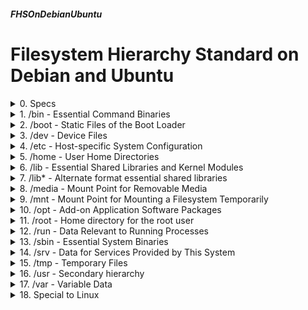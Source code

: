 ##### FHSOnDebianUbuntu 
# Filesystem Hierarchy Standard on Debian and Ubuntu
</details>

<details markdown='1'>
<summary>
0. Specs
</summary>

---
### 0.1. Introduction 

FHS (Filesystem Hierarchy Standard) is a set of guidelines and  specifications for organizing the structure and layout of directories in a Unix-like operating system. 

The goal of FHS is to create a consistent and predictable directory structure across different Unix and Unix-like systems, making it easier for software developers, system administrators, and users to understand where different types of files and data are located.

**Required Directories:**

- /bin: Essential command binaries
- /boot: Static files of the boot loader
- /dev: Device files
- /etc: Host-specific system configuration
- /lib: Essential shared libraries and kernel modules
- /media: Mount point for removable media
- /mnt: Mount point for mounting a filesystem temporarily
- /opt: Add-on application software packages
- /run: Data relevant to running processes
- /sbin: Essential system binaries
- /srv: Data for services provided by this system
- /tmp: Temporary files
- /usr: Secondary hierarchy
- /var: Variable data

**Optional Directories:**

- /home: User home directories
- /lib*: Alternate format essential shared libraries
- /root: Home directory for the root user

**Linux Specific Directories:**

- /proc: Kernel and process information virtual filesystem.
- /sys: Kernel and system information virtual filesystem.

In addition to the directory structure described in the FHS, the following directory can be found on Debian systems:

- /lost+found: File fragments that were recovered during the previous fsck


## 0.2. Quick Shot:
- **/bin:** Essential command binaries
- **/boot:** Static files of the boot loader
- **/dev:** Device files
- **/etc:** Host-specific system configuration
- **/etc/opt:** Configuration for /opt
- **/etc/X11:** Configuration for the X Window system (Optional)
- **/etc/sgml:** Configuration for SGML (Optional)
- **/etc/xml:** Configuration for XML (Optional)
- **/home:** User home directories
- **/lib:** Essential shared libraries and kernel modules
- **/lib/modules:** Loadable kernel modules (Optional)
- **/lib*:** Alternate format essential shared libraries
- **/media:** Mount point for removable media
- **/media/floppy:** Floppy drive (Optional)
- **/media/cdrom:** CD-ROM drive (Optional)
- **/media/cdrecorder:** CD writer (Optional)
- **/media/zip:** Zip drive (Optional)
- **/mnt:** Mount point for mounting a filesystem temporarily
- **/opt:** Add-on application software packages
- **/proc:** Kernel and process information virtual filesystem.
- **/root:** Home directory for the root user
- **/run:** Data relevant to running processes
- **/sbin:** Essential system binaries
- **/srv:** Data for services provided by this system
- **/sys:** Kernel and system information virtual filesystem.
- **/tmp:** Temporary files
- **/usr:** Secondary hierarchy
- **/usr/bin:** Most user commands
- **/usr/games:** Games and educational binaries (optional)
- **/usr/include:** Header files included by C programs
- **/usr/lib:** Libraries
- **/usr/libexec:** Binaries run by other programs (optional)
- **/usr/lib*:** Alternate Format Libraries (optional)
- **/usr/local:** Local hierarchy (empty after main installation)
- **/usr/local/bin:** Local binaries
- **/usr/local/etc:** Host-specific system configuration for local binaries
- **/usr/local/games:** Local game binaries
- **/usr/local/include:** Local C header files
- **/usr/local/lib:** Local libraries
- **/usr/local/man:** Local online manuals
- **/usr/local/sbin:** Local system binaries
- **/usr/local/share:** Local architecture-independent hierarchy
- **/usr/local/src:** Local source code
- **/usr/sbin:** Non-vital system binaries
- **/usr/share:** Architecture-independent data
- **/usr/share/color:** Color management information
- **/usr/share/dict:** Word lists
- **/usr/share/doc:** Miscellaneous documentation
- **/usr/share/games:** Static data files for /usr/games
- **/usr/share/info:** Primary directory for GNU Info system
- **/usr/share/locale:** Locale information
- **/usr/share/man:** Online manuals
- **/usr/share/misc:** Miscellaneous architecture-independent data
- **/usr/share/nls:** Message catalogs for Native language support
- **/usr/share/ppd:** Printer definitions
- **/usr/share/sgml:** SGML data
- **/usr/share/terminfo:** Directories for terminfo database
- **/usr/share/tmac:** troff macros not distributed with groff
- **/usr/share/xml:** XML data
- **/usr/share/zoneinfo:** Timezone information and configuration
- **/usr/src:** Source code (optional)
- **/var:** Variable data
- **/var/account:** Process accounting logs (Optional)
- **/var/cache:** Application cache data
- **/var/crash:** System crash dumps (Optional)
- **/var/games:** Variable game data (Optional)
- **/var/lib:** Variable state information
- **/var/local:** Variable data for /usr/local
- **/var/lock:** Lock files
- **/var/log:** Log files and directories
- **/var/mail:** User mailbox files (Optional)
- **/var/opt:**  Variable data for /opt
- **/var/run:**  Data relevant to running processes
- **/var/spool:** Application spool data
- **/var/tmp:** Temporary files preserved between system reboots
- **/var/yp:** Network Information Service (NIS) database files  

## 0.3. Sources:
**Filesystem Hierarchy Standard** by LSB Workgroup, The Linux Foundation.  
ChatGPT

<br>
</details>

<details markdown='1'>
<summary>
1. /bin - Essential Command Binaries
</summary>

---
Contains commands for system administrators and users. These commands  must be required required when no other filesystems are mounted (e.g. in
single user mode). It may also contain commands which are used indirectly by scripts.

In Debian 12 and Ubuntu 24.04 /bin is a symbolic link to /usr/bin.

There must be no subdirectories in /bin.

Command binaries that are not essential enough to place into /bin must be placed in /usr/bin, instead.

**Some example commands:** cat, chgrp, chmod, chown, cp, date, dd, df, dmesg, echo, false, hostname, kill, ln, login, ls, mkdir, mknod, more, mount, mv, ps, pwd, rm, rmdir, sed, sh, stty, su, sync, true, umount, uname.

<br>
</details>

<details markdown='1'>
<summary>
2. /boot - Static Files of the Boot Loader
</summary>

---
Contains everything required for the boot process except configuration files not needed at boot time and the map installer. Stores data that is used before the kernel begins executing user-mode programs. This may include saved master boot sectors and sector map files.

Programs necessary to arrange for the boot loader to be able to boot a file must be placed in /sbin.

Configuration files for boot loaders that are not required at boot time must be placed in /etc.

The operating system kernel must be located in either / or /boot.

Certain architectures may have other requirements for /boot related to limitations or expectations specific to that architecture. 

<br>
</details>

<details markdown='1'>
<summary>
3. /dev - Device Files
</summary>

---
The /dev directory is the location of special or device files.

The devices in the /dev directory are created dynamically during the boot process or when new hardware is detected.

**Some examples:**

- /dev/tty0
- /dev/sda
- /dev/null

<br>
</details>

<details markdown='1'>
<summary>
4. /etc - Host-specific System Configuration
</summary>

---
The /etc hierarchy contains configuration files.

It is recommended that files be stored in subdirectories of /etc rather than directly in /etc.

No binaries may be located under /etc.

The following directory (or symbolic link to directory) is required:

- /etc/opt:   Configuration for /opt

The following directories (or symbolic links to directories) must be in /etc, if the corresponding subsystem is installed:

- /etc/X11: Configuration for the X Window system
- /etc/sgml: Configuration for SGML
- /etc/xml: Configuration for XML

The following files, or symbolic links to files, must be in /etc if the corresponding subsystem is installed:

- /etc/csh.login:   Systemwide initialization file for C shell logins
- /etc/exports:     NFS filesystem access control list
- /etc/fstab:       Static information about filesystems
- /etc/ftpusers:    FTP daemon user access control list
- /etc/gateways:    File which lists gateways for routed
- /etc/gettydefs:   Speed and terminal settings used by getty
- /etc/group:       User group file
- /etc/host.conf:   Resolver configuration file
- /etc/hosts:       Static information about host names
- /etc/hosts.allow: Host access file for TCP wrappers
- /etc/hosts.deny:  Host access file for TCP wrappers
- /etc/hosts.equiv: List of trusted hosts for rlogin, rsh, rcp
- /etc/hosts.lpd:   List of trusted hosts for lpd
- /etc/inetd.conf:  Configuration file for inetd
- /etc/inittab:     Configuration file for init
- /etc/issue:       Pre-login message and identification file
- /etc/ld.so.conf:  List of extra directories to search for shared libraries
- /etc/motd:        Post-login message of the day file
- /etc/mtab:        Dynamic information about filesystems
- /etc/mtools.conf: Configuration file for mtools
- /etc/networks:    Static information about network names
- /etc/passwd:      The password file
- /etc/printcap:    The lpd printer capability database
- /etc/profile:     Systemwide initialization file for sh shell logins
- /etc/protocols:   IP protocol listing
- /etc/resolv.conf: Resolver configuration file
- /etc/rpc:         RPC protocol listing
- /etc/securetty:   TTY access control for root login
- /etc/services:    Port names for network services
- /etc/shells:      Pathnames of valid login shells
- /etc/syslog.conf: Configuration file for syslogd


### 4.1. /etc/opt - Configuration for /opt
Host-specific configuration files for add-on application software packages must be installed within the directory /etc/opt/<subdir>, where <subdir> is the name of the subtree in /opt where the static data from that package is stored.

No structure is imposed on the internal arrangement of /etc/opt/<subdir>.

If a configuration file must reside in a different location in order for the package or system to function properly, it may be placed in a location other than /etc/opt/<subdir>.


### 4.2. /etc/X11 - Configuration for the X Window System
Location for all X11 host-specific configuration. This directory is necessary to allow local control if /usr is mounted read only.

The following files, or symbolic links to files, must be in /etc/X11 if the corresponding subsystem is installed:

- /etc/opt/xorg.conf: The configuration file for X.org
- /etc/opt/Xmodmap:   Global X11 keyboard modification file


### 4.3. /etc/sgml - Configuration for SGML
Generic configuration files defining high-level parameters of the SGML systems.

Files with names *.conf indicate generic configuration files. 

Files with names *.cat are the DTD-specific centralized catalogs,  containing references to all other catalogs needed to use the given DTD.


### 4.4. /etc/xml - Configuration for XML
Generic configuration files defining high-level parameters of the XML systems are installed here. 

Files with names *.conf indicate generic configuration files.

<br>
</details>

<details markdown='1'>
<summary>
5. /home - User Home Directories
</summary>

---
Home directories of users are stored here.

User specific configuration files for applications are stored in the user's home directory in a file that starts with the '.' character (a "dot file").
 
If an application needs to create more than one dot file then they should be placed in a subdirectory with a name starting with a '.' character, (a "dot directory"). In this case the configuration files should not start with the '.' character.

To find a user's home directory, use a library function such as getpwent, getpwent_r of fgetpwent rather than relying on /etc/passwd because user information may be stored remotely using systems such as NIS.

It is recommended that, apart from autosave and lock files, programs should refrain from creating non dot files or directories in a home directory without user consent.

<br>
</details>

<details markdown='1'>
<summary>
6. /lib - Essential Shared Libraries and Kernel Modules
</summary>

---
In Debian 12 and Ubuntu 24.04 /lib is a symbolic link to /usr/lib.

Contains shared library images needed to boot the system and run the commands in /bin and /sbin.

At least one of each of the following filename patterns are required (files or symbolic links):

- /lib/libc.so.*: The dynamically-linked C library
- /lib/ld*: The execution time linker/loader

If a C preprocessor is installed, /lib/cpp must be a reference to it, for historical reasons.

The following directory (or symbolic link to directory) must be in /lib, if the corresponding subsystem is installed:

- /lib/modules:    Loadable kernel modules

<br>
</details>

<details markdown='1'>
<summary>
7. /lib* - Alternate format essential shared libraries
</summary>

---
There may be one or more variants of the /lib directory on systems which  support more than one binary format requiring separate libraries.

By default; Debian 12 and Ubuntu 24.04 has the following directories:

- /lib32: symbolic link to /usr/lib32
- /lib64: symbolic link to /usr/lib64

Debian 12 also has the following directory:

- /libx32: symbolic link to /usr/libx32

If one or more of these directories exist, the requirements for their contents are the same as the normal /lib directory, except that /lib*/cpp is not required.

<br>
</details>

<details markdown='1'>
<summary>
8. /media - Mount Point for Removable Media
</summary>

---
Contains subdirectories which are used as mount points for removable media such as floppy disks, cdroms and zip disks.

The following directories, or symbolic links to directories, must be in  /media, if the corresponding subsystem is installed:

- /media/floppy:      Floppy drive
- /media/cdrom:       CD-ROM drive
- /media/cdrecorder:  CD writer
- /media/zip:         Zip drive

On systems where more than one device exists for mounting a certain type of media, mount directories can be created by appending a digit to the name of those available above starting with '0', but the unqualified name must also exist.

<br>
</details>

<details markdown='1'>
<summary>
9. /mnt - Mount Point for Mounting a Filesystem Temporarily
</summary>

---
System administrators may temporarily mount a filesystem here.

The content of this directory is a local issue and should not affect the manner in which any program is run.

This directory must not be used by installation programs: a suitable temporary directory not in use by the system must be used instead.

<br>
</details>

<details markdown='1'>
<summary>
10. /opt - Add-on Application Software Packages
</summary>

---
This folder is empty on default Debian 12 and Ubuntu 24.04 installations.

Reserved for the installations of add-on application software packages.

The purpose of the /opt directory is to provide a location where software  vendors can install their software and organize it in a way that is separate from the rest of the system's directory structure.

A package in /opt must locate its static files in a separate /opt/package or /opt/provider directory tree. package is a name that describes the software package; and provider is the provider's LANANA registered name.

The directories /opt/bin, /opt/doc, /opt/include, /opt/info, /opt/lib, and /opt/man are reserved for local system administrator use.

Package files that are variable (change in normal operation) must be installed in /var/opt.

Host-specific configuration files must be installed in /etc/opt.

<br>
</details>

<details markdown='1'>
<summary>
11. /root - Home directory for the root user
</summary>

---
Recommended home directory for the root user.

The root account's home directory may be determined by developer or local preference, but this is the recommended default location.

It is not recommended to use the root account for tasks that can be performed by an unprivileged user, and that it be used solely for system administration.

For this reason, it is recommended that subdirectories for mail and other applications not appear in the root account's home directory.

<br>
</details>

<details markdown='1'>
<summary>
12. /run - Data Relevant to Running Processes
</summary>

---
Contains system information data describing the system since it was booted.

Files under this directory must be cleared (removed or truncated as  appropriate) at the beginning of the boot process.

The purposes of this directory were once served by /var/run. In general,  programs may continue to use /var/run to fulfill the requirements set out for /run for the purposes of backwards compatibility.

Programs may have a subdirectory of /run; this is encouraged for programs that use more than one run-time file.

Process identifier (PID) files, which were originally placed in /etc, must be placed in /run. The naming convention for PID files is {program-name}.pid. For example, the crond PID file is named /run/crond.pid.

<br>
</details>

<details markdown='1'>
<summary>
13. /sbin - Essential System Binaries
</summary>

---
In Debian 12 and Ubuntu 24.04 /sbin is a symbolic link to /usr/bin.

Utilities used for system administration (and other root-only commands) are stored in /sbin, /usr/sbin, and /usr/local/sbin. 

/sbin contains binaries essential for booting, restoring, recovering, and/or repairing the system in addition to the binaries in /bin. 

There must be no subdirectories in /sbin.

If a normal user will ever run a command directly, then it must be placed in one of the "bin" directories. 

Ordinary users should not have to place any of the sbin directories in their path.

The following command (or symbolic link) is required in /sbin:

- /sbin/shutdown:  Command to bring the system down.

The following files (or symbolic links to files) must be in /sbin if the  corresponding subsystem is installed:

- /sbin/fastboot: Reboot the system without checking the disks
- /sbin/fasthalt: Stop the system without checking the disks
- /sbin/fdisk: Partition table manipulator
- /sbin/fsck: File system check and repair utility
- /sbin/fsck.*: File system check and repair utility for a specific filesystem
- /sbin/getty: The getty program
- /sbin/halt: Command to stop the system
- /sbin/ifconfig: Configure a network interface
- /sbin/init: Initial process
- /sbin/mkfs: Command to build a filesystem
- /sbin/mkfs.*: Command to build a specific filesystem
- /sbin/mkswap: Command to set up a swap area
- /sbin/reboot: Command to reboot the system
- /sbin/route: IP routing table utility
- /sbin/swapon: Enable paging and swapping
- /sbin/swapoff: Disable paging and swapping
- /sbin/update: Daemon to periodically flush filesystem buffers

<br>
</details>

<details markdown='1'>
<summary>
14. /srv - Data for Services Provided by This System
</summary>

---
This directory is empty on default installations of Debian 12 and Ubuntu 24.04.

Contains site-specific data that is served by the system. This directory  provides a location for data that is served by various services running on the system, separate from other files associated with the operating system.

Unlike directories such as /usr or /var, which may contain data related to installed packages, the /srv directory is not intended for distribution packages. It is for locally administered data associated with specific services.

<br>
</details>

<details markdown='1'>
<summary>
15. /tmp - Temporary Files
</summary>

---
Provides a location for temporary files that are used by programs and users during the course of their activities. 

It is recommended that files and directories located in /tmp be deleted whenever the system is booted.

Many applications and system processes use the /tmp directory for temporary file storage. For example, the system's package manager or various software installers may use /tmp to download and store temporary files before installation.

/tmp directory is typically world-writable, allowing any user on the system to create, modify, or delete files within it. This openness facilitates the sharing of temporary files among users and processes.

<br>
</details>

<details markdown='1'>
<summary>
16. /usr - Secondary hierarchy
</summary>

---
Stands for "Unix System Resources".

Contains various subdirectories with user-related programs, libraries, documentation, and other resources. 

Typically mounted as a separate partition and may be shared among multiple machines in a networked environment.

The following directories (or symbolic links to directories) are required: 

- /usr/bin:    Most user commands
- /usr/lib:    Libraries
- /usr/local:  Local hierarchy (empty after main installation)
- /usr/sbin:   Non-vital system binaries
- /usr/share:  Architecture-independent data

The following directories (or symbolic links to directories) are optional: 

- /usr/games:    Games and educational binaries
- /usr/include:  Header files included by C programs
- /usr/libexec:  Binaries run by other programs
- /usr/lib*:     Alternate Format Libraries
- /usr/src:      Source code

### 16.1. /usr/bin - Most User Commands
Primary directory of executable commands on the system.

There must be no subdirectories in /usr/bin.

The following files, or symbolic links to files, must be in /usr/bin, if  the corresponding subsystem is installed:

- /usr/bin/perl: The Practical Extraction and Report Language
- /usr/bin/python: The Python interpreted language
- /usr/bin/tclsh: Simple shell containing Tcl interpreter
- /usr/bin/wish: Simple Tcl/Tk windowing shell
- /usr/bin/expect: Program for interactive dialog

### 16.2. /usr/include - Header Files Included by C Programs
All of the system's general-use include files for the C programming language should be placed here.

The following directory (or symbolic link to directory) must be in /usr/include, if the corresponding subsystem is installed:

- /usr/include/bsd: BSD compatibility include files (optional)

### 16.3. /usr/lib - Libraries
Includes object files and libraries. On some systems, it may also include internal binaries that are not intended to be executed directly by users or shell scripts.

Applications may use a single subdirectory under /usr/lib. If so; all architecture-dependent data exclusively used by the application must be placed within that subdirectory. 

For historical reasons, /usr/lib/sendmail must be a symbolic link which resolves to the sendmail-compatible command provided by the system's mail transfer agent, if the latter exists.

### 16.4. /usr/libexec - Binaries Run by Other Programs

Includes internal binaries that are not intended to be executed directly by users or shell scripts. 

Applications may use a single subdirectory under /usr/libexec.

Applications which use /usr/libexec in this way must not also use /usr/lib  to store internal binaries, though they may use /usr/lib for the other purposes documented here.

### 16.5. /usr/lib* - Alternate Format Libraries
By default; Debian 12 and Ubuntu 24.04 has the following directories:

- /usr/lib32: symbolic link to /usr/lib32
- /usr/lib64: symbolic link to /usr/lib64

Debian 12 also has the following directory:

- /usr/libx32: symbolic link to /usr/libx32

/usr/lib* performs the same role as /usr/lib for an alternate binary format, except that the symbolic links /usr/lib*/sendmail and /usr/lib*/X11 are not required.

The case where /usr/lib and /usr/lib<qual> are the same (one is a symbolic link to the other) these files and the per-application subdirectories will exist.

### 16.6. /usr/local - Local Hierarchy
For use by the system administrator when installing software locally. 

It needs to be safe from being overwritten when the system software is updated. 

The following directories (or symbolic links to directories), must be in /usr/local:

- /usr/local/bin:     Local binaries
- /usr/local/etc:     Host-specific system configuration for local binaries
- /usr/local/games:   Local game binaries
- /usr/local/include: Local C header files
- /usr/local/lib:     Local libraries
- /usr/local/man:     Local online manuals
- /usr/local/sbin:    Local system binaries
- /usr/local/share:   Local architecture-independent hierarchy
- /usr/local/src:     Local source code

If directories /lib* or /usr/lib* exist, the equivalent directories must also exist in /usr/local.

/usr/local/etc may be a symbolic link to /etc/local.

### 16.7. /usr/sbin - Non-vital System Binaries
Contains any non-essential binaries used exclusively by the system  administrator. 

System administration programs that are required for system repair, system
recovery, mounting /usr, or other essential functions must be placed in /sbin instead.
There must be no subdirectories in /usr/sbin.


### 16.8. /usr/share - Architecture-Independent Data
This hierarchy is for all read-only architecture independent data files.

This hierarchy is intended to be shareable among all architecture platforms of a given OS; thus, for example, a site with i386, Alpha, and PPC platforms might maintain a single /usr/share directory that is centrally-mounted. 

However, that /usr/share is generally not intended to be shared by different OSes or by different releases of the same OS.

Game data stored in /usr/share/games must be purely static data. Any  modifiable files, such as score files, game play logs, and so forth, should be placed in /var/games.

The following directories, or symbolic links to directories, must be in  /usr/share:

- /usr/share/man:   Online manuals
- /usr/share/misc:  Miscellaneous architecture-independent data

The following directories, or symbolic links to directories, must be in  /usr/share, if the corresponding subsystem is installed:

- /usr/share/color: Color management information
- /usr/share/dict: Word lists
- /usr/share/doc: Miscellaneous documentation
- /usr/share/games: Static data files for /usr/games
- /usr/share/info: Primary directory for GNU Info system
- /usr/share/locale: Locale information
- /usr/share/nls: Message catalogs for Native language support
- /usr/share/ppd: Printer definitions
- /usr/share/sgml: SGML data
- /usr/share/terminfo: Directories for terminfo database
- /usr/share/tmac: troff macros not distributed with groff
- /usr/share/xml: XML data
- /usr/share/zoneinfo: Timezone information and configuration


#### 16.8.1. /usr/share/color - Color Management Information
This directory is the home for ICC color management files installed by the system.

The following directory must be in /usr/share/color, if the corresponding  subsystem is installed:

- /usr/share/color/icc: ICC color profiles (optional)

The top-level directory /usr/share/color must not contain any files; all files should be in subdirectories.


#### 16.8.2. /usr/share/dict - Word Lists
Home for word lists on the system.

Traditionally this directory contains only the English words file, which is used by look(1) and various spelling programs. 

Words may use either American or British spelling.

The reason that only word lists are located here is that they are the only files common to all spell checkers.

The following file, or symbolic link to a file, must be in /usr/share/dict:

- /usr/share/dict/words: List of English words

Sites that require both American and British spelling may link words to  /usr/share/dict/american-english or /usr/share/dict/british-english.

Word lists for other languages may be added using the English name for that language, e.g., /usr/share/dict/french, /usr/share/dict/danish, etc. 

#### 16.8.3. /usr/share/man - Online Manuals
The primary **mandir** of the system is /usr/share/man. /usr/share/man contains manual information for commands and data under the / and /usr filesystems.


#### 16.8.4. /usr/share/misc - Miscellaneous Architecture-independent Data
Contains miscellaneous architecture-independent files which don't require a separate subdirectory under /usr/share.

The following files, or symbolic links to files, must be in /usr/share/misc if the corresponding subsystem is installed:

- /usr/share/misc/ascii: ASCII character set table
- /usr/share/misc/termcap: Terminal capability database
- /usr/share/misc/termcap.db: Terminal capability database


#### 16.8.5. /usr/share/ppd - Printer Definitions
Contains PostScript Printer Definition (PPD) files, which are used as  descriptions of printer drivers by many print systems. 

PPD files may be placed in this directory, or in a subdirectory.

#### 16.8.6. /usr/share/sgml - SGML Data
Contains architecture-independent files used by SGML applications, such as ordinary catalogs (not the centralized ones, see /etc/sgml), DTDs, entities, or style sheets.

The following directories, or symbolic links to directories, must be in  /usr/share/sgml, if the corresponding subsystem is installed:

- /usr/share/sgml/docbook: docbook DTD
- /usr/share/sgml/tei: tei DTD
- /usr/share/sgml/html: html DTD
- /usr/share/sgml/mathml: mathml DTD

Other files that are not specific to a given DTD may reside in their own  subdirectory.

#### 16.8.7. /usr/share/xml - XML Data
Contains architecture-independent files used by XML applications, such as ordinary catalogs (not the centralized ones, see /etc/sgml), DTDs, entities, or style sheets.

The following directories (or symbolic links to directories) must be in  /usr/share/xml, if the corresponding subsystem is installed:

- /usr/share/xml/docbook: docbook XML DTD
- /usr/share/xml/xhtml: XHTML DTD
- /usr/share/xml/mathml: MathML DTD


### 16.9. /usr/src - Source Code
Source codes may be placed in this subdirectory, only for reference purposes.

Generally, source should not be built within this hierarchy.

<br>
</details>

<details markdown='1'>
<summary>
17. /var - Variable Data
</summary>

---
Contains variable data files. This includes spool directories and files,  administrative and logging data, and transient and temporary files.

Applications must generally not add directories to the top level of /var.

The following directories (or symbolic links to directories) are required in /var:

- /var/cache: Application cache data
- /var/lib: Variable state information
- /var/local: Variable data for /usr/local
- /var/lock: Lock files
- /var/log: Log files and directories
- /var/opt: Variable data for /opt
- /var/run: Data relevant to running processes
- /var/spool: Application spool data
- /var/tmp: Temporary files preserved between system reboots

Following directories are **reserved** and must not be used arbitrarily by some new application:

- /var/backups
- /var/cron
- /var/msgs
- /var/preserve

The following directories, or symbolic links to directories, must be in /var, if the corresponding subsystem is installed:

- /var/account: Process accounting logs
- /var/crash: System crash dumps
- /var/games: Variable game data
- /var/mail: User mailbox files
- /var/yp: Network Information Service (NIS) database files

<br>
</details>

<details markdown='1'>
<summary>
18. Special to Linux
</summary>

---
There are two more directory standarts specific to Linux:

- /proc
- /sys


### 18.1. /proc - Kernel and Process Information Virtual Filesystem
The proc filesystem is the de-facto standard Linux method for handling process and system information, rather than /dev/kmem and other similar methods. 

/proc is a virtual filesystem, which means that it doesn't exist on a physical storage device like a hard drive. Instead, it is dynamically generated by the kernel and provides a window into the current state of the running kernel and system.


### 18.2. /sys - Kernel and System Information Virtual Filesystem
The sys filesystem is the location where information about devices, drivers, and some kernel features are exposed.

The /sys directory exposes information about various kernel parameters and configurations. You can read and modify certain kernel parameters through the files in this directory.

/sys is a virtual filesystem, which means that it doesn't exist on a physical storage device like a hard drive.

</details>
</summary>

